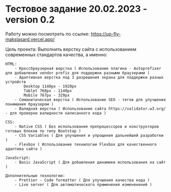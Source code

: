 # Тестовое задание 20.02.2023 - version 0.2

Работу можно посмотреть по ссылке:
https://up-fly-makslasard.vercel.app/

Цель проекта: Выполнить верстку сайта c использованием современных стандартов качества, а именно:

    HTML:
        - Кроссбраузерная верстка ( Использование плагина - Autoprefixer для добавления vendor prefix для поддержки разными браузерами )
        - Адаптивная верстка под 3 разрешения экрана для поддержки разных устройств
            Desktop 1140px - 1920px
            Tablet 768px - 1140px
            Mobile 767px - 329px
        - Семанитическая верстка ( Использование SEO - тегов для улучшения понимания браузером )
        - Валидная верстка ( Использование сайта https://validator.w3.org/ - для проверки валидности написанного кода )

    СSS:
        - Native CSS ( Без использования препроцессоров и конструкторов готовых блоков по типу Bootstap )
        - CSS Variables ( Для улучшения и упрощения дальнейшей разработки )
        - Flexbox ( Использование технилогии Flexbox для качественного адаптива сайта )

    JavaScript:
        - Basic JavaScript ( Для добавления динамики использования на сайт )

    Дополнительные технологии:
        - Prettier - Code formatter ( Для улучшения качества кода )
        - Live server ( Для автоматического применения измененений )
